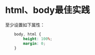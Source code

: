 # html、body最佳实践
至少设置如下属性：
```css
    body, html {
        height: 100%;
        margin: 0;
    }
```